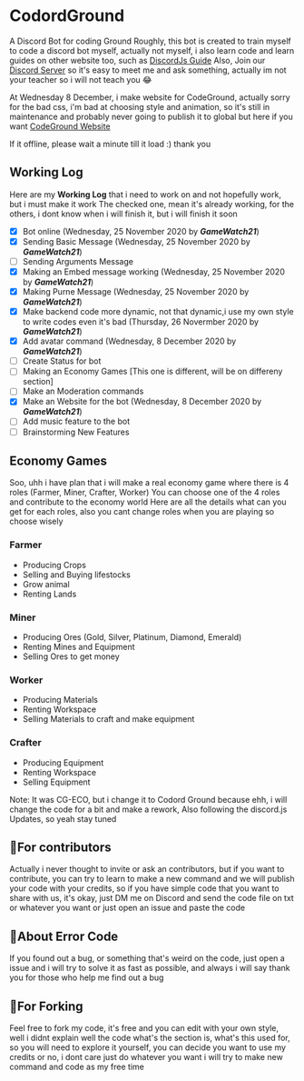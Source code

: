 # CodordGround
A Discord Bot for coding Ground
Roughly, this bot is created to train myself to code a discord bot myself, actually not myself, i also learn code and learn guides on other website too, such as [DiscordJs Guide](https://discordjs.guide)
Also, Join our [Discord Server](https://discord.gg/ASHGkue) so it's easy to meet me and ask something, actually im not your teacher so i will not teach you 😂

At Wednesday 8 December, i make website for CodeGround, actually sorry for the bad css, i'm bad at choosing style and animation, so it's still in maintenance and probably never going to publish it to global but here if you want
[CodeGround Website](https://codeground.glitch.me)

If it offline, please wait a minute till it load :) thank you
## Working Log
Here are my **Working Log** that i need to work on and not hopefully work, but i must make it work
The checked one, mean it's already working, for the others, i dont know when i will finish it, but i will finish it soon
- [x] Bot online (Wednesday, 25 November 2020 by **_GameWatch21_**)
- [x] Sending Basic Message (Wednesday, 25 November 2020 by **_GameWatch21_**)
- [ ] Sending Arguments Message
- [x] Making an Embed message working (Wednesday, 25 November 2020 by **_GameWatch21_**)
- [x] Making Purne Message (Wednesday, 25 November 2020 by **_GameWatch21_**)
- [x] Make backend code more dynamic, not that dynamic,i  use my own style to write codes even it's bad (Thursday, 26 Novermber 2020 by **_GameWatch21_**)
- [x] Add avatar command (Wednesday, 8 December 2020 by **_GameWatch21_**)
- [ ] Create Status for bot
- [ ] Making an Economy Games [This one is different, will be on differeny section]
- [ ] Make an Moderation commands
- [x] Make an Website for the bot (Wednesday, 8 December 2020 by **_GameWatch21_**)
- [ ] Add music feature to the bot
- [ ] Brainstorming New Features

## Economy Games
Soo, uhh i have plan that i will make a real economy game where there is 4 roles (Farmer, Miner, Crafter, Worker)
You can choose one of the 4 roles and contribute to the economy world
Here are all the details what can you get for each roles, also you cant change roles when you are playing so choose wisely
### Farmer
- Producing Crops
- Selling and Buying lifestocks
- Grow animal
- Renting Lands

### Miner
- Producing Ores (Gold, Silver, Platinum, Diamond, Emerald)
- Renting Mines and Equipment
- Selling Ores to get money

### Worker
- Producing Materials
- Renting Workspace
- Selling Materials to craft and make equipment

### Crafter
- Producing Equipment
- Renting Workspace
- Selling Equipment

Note: It was CG-ECO, but i change it to Codord Ground because ehh, i will change the code for a bit and make a rework, Also following the discord.js Updates, so yeah stay tuned

## 👤For contributors
Actually i never thought to invite or ask an contributors, but if you want to contribute, you can try to learn to make a new command and we will publish your code with your credits, so if you have simple code that you want to share with us, it's okay, just DM me on Discord and send the code file on txt or whatever you want or just open an issue and paste the code

## 🚫About Error Code
If you found out a bug, or something that's weird on the code, just open a issue and i will try to solve it as fast as possible, and always i will say thank you for those who help me find out a bug

## 🍴For Forking
Feel free to fork my code, it's free and you can edit with your own style, well i didnt explain well the code what's the section is, what's this used for, so you will need to explore it yourself, you can decide you want to use my credits or no, i dont care just do whatever you want i will try to make new command and code as my free time

